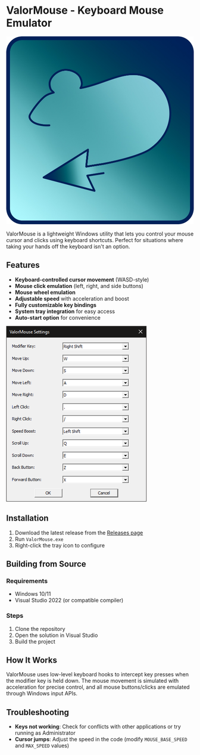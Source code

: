 # ValorMouse - Keyboard Mouse Emulator

![ValorMouse Logo](icon.jpeg)

ValorMouse is a lightweight Windows utility that lets you control your mouse cursor and clicks using keyboard shortcuts. Perfect for situations where taking your hands off the keyboard isn't an option.

## Features

- **Keyboard-controlled cursor movement** (WASD-style)
- **Mouse click emulation** (left, right, and side buttons)
- **Mouse wheel emulation**
- **Adjustable speed** with acceleration and boost
- **Fully customizable key bindings**
- **System tray integration** for easy access
- **Auto-start option** for convenience

![ValorMouse Settings](settings.png)

## Installation

1. Download the latest release from the [Releases page](#)
2. Run `ValorMouse.exe`
3. Right-click the tray icon to configure

## Building from Source

### Requirements
- Windows 10/11
- Visual Studio 2022 (or compatible compiler)

### Steps
1. Clone the repository
2. Open the solution in Visual Studio
3. Build the project

## How It Works

ValorMouse uses low-level keyboard hooks to intercept key presses when the modifier key is held down. The mouse movement is simulated with acceleration for precise control, and all mouse buttons/clicks are emulated through Windows input APIs.

## Troubleshooting
- **Keys not working**: Check for conflicts with other applications or try running as Administrator
- **Cursor jumps**: Adjust the speed in the code (modify `MOUSE_BASE_SPEED` and `MAX_SPEED` values)

